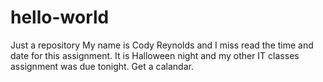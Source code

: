 # hello-world
Just a repository
My name is Cody Reynolds and I miss read the time and date for this assignment.
It is Halloween night and my other IT classes assignment was due tonight.
Get a calandar.
